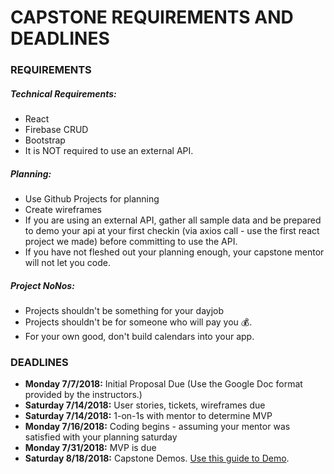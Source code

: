 # CAPSTONE REQUIREMENTS AND DEADLINES

### REQUIREMENTS
##### Technical Requirements:
* React
* Firebase CRUD
* Bootstrap
* It is NOT required to use an external API.

##### Planning:
* Use Github Projects for planning
* Create wireframes
* If you are using an external API, gather all sample data and be prepared to demo your api at your first checkin (via axios call - use the first react project we made) before committing to use the API.
* If you have not fleshed out your planning enough, your capstone mentor will not let you code.

##### Project NoNos:
* Projects shouldn't be something for your dayjob
* Projects shouldn't be for someone who will pay you :moneybag:.
* For your own good, don't build calendars into your app.

### DEADLINES

* **Monday 7/7/2018:** Initial Proposal Due (Use the Google Doc format provided by the instructors.)
* **Saturday 7/14/2018:** User stories, tickets, wireframes due
* **Saturday 7/14/2018:** 1-on-1s with mentor to determine MVP
* **Monday 7/16/2018:** Coding begins - assuming your mentor was satisfied with your planning saturday
* **Monday 7/31/2018:** MVP is due 
* **Saturday 8/18/2018:** Capstone Demos. [Use this guide to Demo](https://docs.google.com/document/d/1-yNEwKpis-E84qjFjbfwig2zCkB0BAZIHY473wTdqBQ/edit?usp=sharing).

